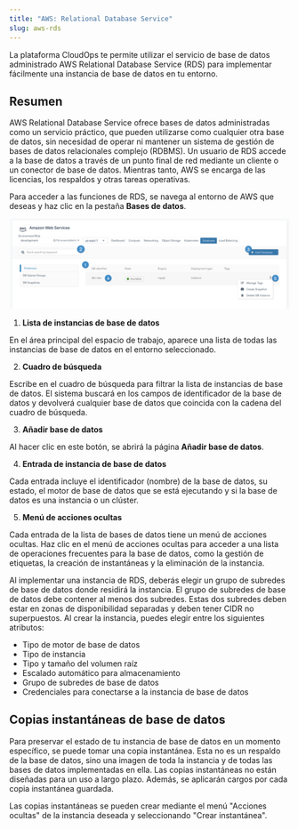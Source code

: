 ```yaml
---
title: "AWS: Relational Database Service"
slug: aws-rds
---
```



La plataforma CloudOps te permite utilizar el servicio de base de datos administrado AWS Relational Database Service \(RDS\) para implementar fácilmente una instancia de base de datos en tu entorno.

## Resumen

AWS Relational Database Service ofrece bases de datos administradas como un servicio práctico, que pueden utilizarse como cualquier otra base de datos, sin necesidad de operar ni mantener un sistema de gestión de bases de datos relacionales complejo (RDBMS). Un usuario de RDS accede a la base de datos a través de un punto final de red mediante un cliente o un conector de base de datos. Mientras tanto, AWS se encarga de las licencias, los respaldos y otras tareas operativas.

Para acceder a las funciones de RDS, se navega al entorno de AWS que deseas y haz clic en la pestaña **Bases de datos**.

![Captura de pantalla de la pestaña de bases de datos de AWS, con puntos numerados que indican características de interés](aws-rds-databases-list.png)

1. **Lista de instancias de base de datos**

En el área principal del espacio de trabajo, aparece una lista de todas las instancias de base de datos en el entorno seleccionado.

2. **Cuadro de búsqueda**

Escribe en el cuadro de búsqueda para filtrar la lista de instancias de base de datos. El sistema buscará en los campos de identificador de la base de datos y devolverá cualquier base de datos que coincida con la cadena del cuadro de búsqueda.

3. **Añadir base de datos**

Al hacer clic en este botón, se abrirá la página **Añadir base de datos**.

4. **Entrada de instancia de base de datos**

Cada entrada incluye el identificador \(nombre\) de la base de datos, su estado, el motor de base de datos que se está ejecutando y si la base de datos es una instancia o un clúster.

5. **Menú de acciones ocultas**

Cada entrada de la lista de bases de datos tiene un menú de acciones ocultas. Haz clic en el menú de acciones ocultas para acceder a una lista de operaciones frecuentes para la base de datos, como la gestión de etiquetas, la creación de instantáneas y la eliminación de la instancia.


Al implementar una instancia de RDS, deberás elegir un grupo de subredes de base de datos donde residirá la instancia. El grupo de subredes de base de datos debe contener al menos dos subredes. Estas dos subredes deben estar en zonas de disponibilidad separadas y deben tener CIDR no superpuestos. Al crear la instancia, puedes elegir entre los siguientes atributos:

- Tipo de motor de base de datos
- Tipo de instancia
- Tipo y tamaño del volumen raíz
- Escalado automático para almacenamiento
- Grupo de subredes de base de datos
- Credenciales para conectarse a la instancia de base de datos

## Copias instantáneas de base de datos

Para preservar el estado de tu instancia de base de datos en un momento específico, se puede tomar una copia instantánea. Esta no es un respaldo de la base de datos, sino una imagen de toda la instancia y de todas las bases de datos implementadas en ella. Las copias instantáneas no están diseñadas para un uso a largo plazo. Además, se aplicarán cargos por cada copia instantánea guardada.

Las copias instantáneas se pueden crear mediante el menú "Acciones ocultas" de la instancia deseada y seleccionando "Crear instantánea".